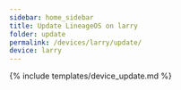 ```yaml
---
sidebar: home_sidebar
title: Update LineageOS on larry
folder: update
permalink: /devices/larry/update/
device: larry
---
```

{% include templates/device_update.md %}
